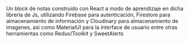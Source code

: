Un block de notas construido con React a modo de aprendizaje en dicha librería de Js, utilizando Firebase para autenticación, Firestore para almacenamiento de información y Cloudinary para almacenamiento de imagenes, asi como MaterialUI para la interface de usuario entre otras herramientas como Redux/Toolkit y SweetAlerts

